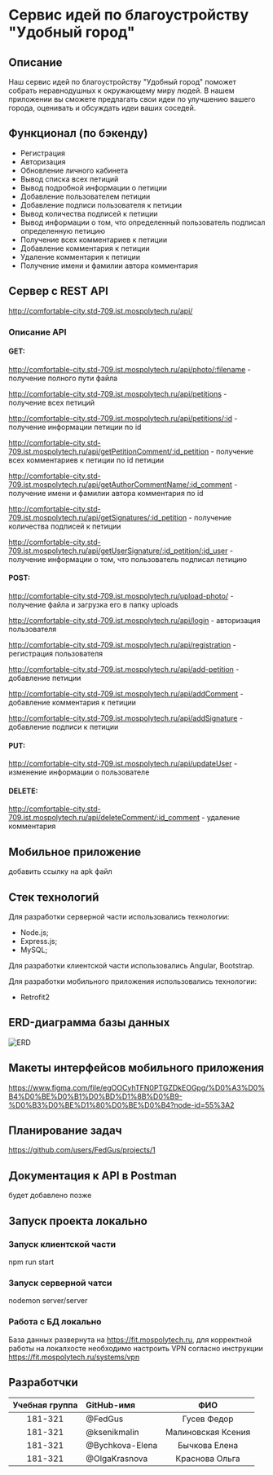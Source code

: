 # Сервис идей по благоустройству "Удобный город"

## Описание

Наш сервис идей по благоустройству "Удобный город" поможет собрать неравнодушных к окружающему миру людей. В нашем приложении вы сможете предлагать свои идеи по улучшению вашего города, оценивать и обсуждать идеи ваших соседей.

## Функционал (по бэкенду)

- Регистрация
- Авторизация
- Обновление личного кабинета
- Вывод списка всех петиций
- Вывод подробной информации о петиции
- Добавление пользователем петиции
- Добавление подписи пользователя к петиции
- Вывод количества подписей к петиции
- Вывод информации о том, что определенный пользователь подписал определенную петицию
- Получение всех комментариев к петиции
- Добавление комментария к петиции
- Удаление комментария к петиции
- Получение имени и фамилии автора комментария

## Сервер с REST API

http://comfortable-city.std-709.ist.mospolytech.ru/api/

### Описание API
#### GET:
http://comfortable-city.std-709.ist.mospolytech.ru/api/photo/:filename - получение полного пути файла

http://comfortable-city.std-709.ist.mospolytech.ru/api/petitions - получение всех петиций

http://comfortable-city.std-709.ist.mospolytech.ru/api/petitions/:id - получение информации петиции по id

http://comfortable-city.std-709.ist.mospolytech.ru/api/getPetitionComment/:id_petition - получение всех комментариев к петиции по id петиции

http://comfortable-city.std-709.ist.mospolytech.ru/api/getAuthorCommentName/:id_comment - получение имени и фамилии автора комментария по id

http://comfortable-city.std-709.ist.mospolytech.ru/api/getSignatures/:id_petition - получение количества подписей к петиции

http://comfortable-city.std-709.ist.mospolytech.ru/api/getUserSignature/:id_petition/:id_user - получение информации о том, что пользователь подписал петицию

#### POST:

http://comfortable-city.std-709.ist.mospolytech.ru/upload-photo/ - получение файла и загрузка его в папку uploads

http://comfortable-city.std-709.ist.mospolytech.ru/api/login - авторизация пользователя

http://comfortable-city.std-709.ist.mospolytech.ru/api/registration - регистрация пользователя

http://comfortable-city.std-709.ist.mospolytech.ru/api/add-petition - добавление петиции

http://comfortable-city.std-709.ist.mospolytech.ru/api/addComment - добавление комментария к петиции

http://comfortable-city.std-709.ist.mospolytech.ru/api/addSignature - добавление подписи к петиции

#### PUT:
http://comfortable-city.std-709.ist.mospolytech.ru/api/updateUser - изменение информации о пользователе

#### DELETE:
http://comfortable-city.std-709.ist.mospolytech.ru/api/deleteComment/:id_comment - удаление комментария

## Мобильное приложение

добавить ссылку на apk файл

## Стек технологий

Для разработки серверной части использовались технологии:

- Node.js;
- Express.js;
- MySQL;

Для разработки клиентской части использовались Angular, Bootstrap.

Для разработки мобильного приложения использовались технологии:

- Retrofit2

## ERD-диаграмма базы данных

![ERD](https://sun9-27.userapi.com/impg/aM1bAzXoe5SDNs5dKyEZCjj1JBci3HVT7r-XPw/rtw1_wfh14M.jpg?size=738x561&quality=96&proxy=1&sign=2f61e3f4ccfa9a9cd941b6a325e56780&type=album)

## Макеты интерфейсов мобильного приложения

https://www.figma.com/file/egOOCyhTFN0PTGZDkEOGpg/%D0%A3%D0%B4%D0%BE%D0%B1%D0%BD%D1%8B%D0%B9-%D0%B3%D0%BE%D1%80%D0%BE%D0%B4?node-id=55%3A2

## Планирование задач
https://github.com/users/FedGus/projects/1

## Документация к API в Postman

будет добавлено позже

## Запуск проекта локально

### Запуск клиентской части

npm run start

### Запуск серверной чатси

nodemon server/server

### Работа с БД локально

База данных развернута на https://fit.mospolytech.ru, для корректной работы на локалхосте необходимо настроить VPN согласно инструкции https://fit.mospolytech.ru/systems/vpn

## Разработчки

| Учебная группа | GitHub-имя      |        ФИО         |
| :------------: | :-------------- | :----------------: |
|    181-321     | @FedGus         |    Гусев Федор     |
|    181-321     | @ksenikmalin    | Малиновская Ксения |
|    181-321     | @Bychkova-Elena |   Бычкова Елена    |
|    181-321     | @OlgaKrasnova   |   Краснова Ольга   |
